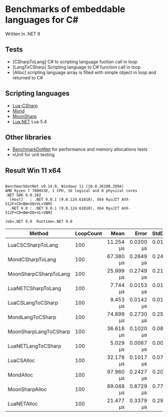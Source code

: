 # Benchmarks of embeddable languages for C#

Written in .NET 9

## Tests
- [CSharpToLang] C# to scripting language fuction call in loop
- [LangToCSharp] Scripting language to C# function call in loop
- [Alloc] scripting language array is filled with simple object in loop and returned to C#

## Scripting languages
- [Lua-CSharp](https://github.com/AnnulusGames/Lua-CSharp)
- [Mond](https://github.com/Rohansi/Mond)
- [MoonSharp](https://github.com/moonsharp-devs/moonsharp)
- [Lua.NET](https://github.com/tilkinsc/Lua.NET) Lua 5.4

## Other libraries 
- [BenchmarkDotNet](https://github.com/dotnet/BenchmarkDotNet) for performance and memory allocations tests 
- xUnit for unit testing

## Result Win 11 x64
```

BenchmarkDotNet v0.14.0, Windows 11 (10.0.26100.2894)
AMD Ryzen 7 7800X3D, 1 CPU, 16 logical and 8 physical cores
.NET SDK 9.0.102
  [Host]   : .NET 9.0.1 (9.0.124.61010), X64 RyuJIT AVX-512F+CD+BW+DQ+VL+VBMI
  .NET 9.0 : .NET 9.0.1 (9.0.124.61010), X64 RyuJIT AVX-512F+CD+BW+DQ+VL+VBMI

Job=.NET 9.0  Runtime=.NET 9.0  

```
| Method                | LoopCount | Mean      | Error     | StdDev    | Gen0   | Gen1   | Allocated |
|---------------------- |---------- |----------:|----------:|----------:|-------:|-------:|----------:|
| LuaCSCSharpToLang     | 100       | 11.254 μs | 0.0200 μs | 0.0177 μs | 0.2136 |      - |   11112 B |
| MondCSharpToLang      | 100       | 67.380 μs | 0.2649 μs | 0.2477 μs | 5.2490 | 0.6104 |  266704 B |
| MoonSharpCSharpToLang | 100       | 25.999 μs | 0.2749 μs | 0.2146 μs | 1.4648 | 0.4883 |   74968 B |
| LuaNETCSharpToLang    | 100       |  7.744 μs | 0.0153 μs | 0.0143 μs |      - |      - |         - |
| LuaCSLangToCSharp     | 100       |  9.453 μs | 0.0142 μs | 0.0133 μs | 0.0305 |      - |    1896 B |
| MondLangToCSharp      | 100       | 74.899 μs | 0.2730 μs | 0.2554 μs | 5.4932 | 0.6104 |  277904 B |
| MoonSharpLangToCSharp | 100       | 36.618 μs | 0.1020 μs | 0.0852 μs | 1.5869 | 0.5493 |   80840 B |
| LuaNETLangToCSharp    | 100       |  5.029 μs | 0.0067 μs | 0.0060 μs |      - |      - |         - |
| LuaCSAlloc            | 100       | 32.178 μs | 0.1017 μs | 0.0794 μs | 1.5869 | 0.6714 |   82208 B |
| MondAlloc             | 100       | 97.960 μs | 0.2427 μs | 0.2027 μs | 7.0801 | 1.5869 |  360976 B |
| MoonSharpAlloc        | 100       | 89.048 μs | 0.8729 μs | 0.7738 μs | 3.2959 | 0.9766 |  167864 B |
| LuaNETAlloc           | 100       | 21.477 μs | 0.3379 μs | 0.2996 μs |      - |      - |      56 B |
